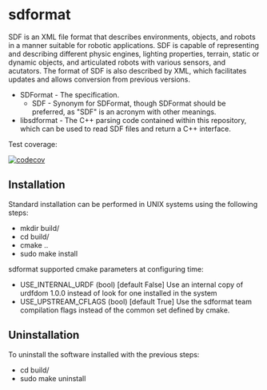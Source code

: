 # sdformat #

SDF is an XML file format that describes environments, objects, and robots
in a manner suitable for robotic applications. SDF is capable of representing
and describing different physic engines, lighting properties, terrain, static
or dynamic objects, and articulated robots with various sensors, and acutators.
The format of SDF is also described by XML, which facilitates updates and
allows conversion from previous versions.

* SDFormat - The specification.
  * SDF - Synonym for SDFormat, though SDFormat should be preferred, as "SDF"
    is an acronym with other meanings.
* libsdformat - The C++ parsing code contained within this repository,
  which can be used to read SDF files and return a C++ interface.

Test coverage:

[![codecov](https://codecov.io/bb/osrf/sdformat/branch/default/graph/badge.svg)](https://codecov.io/bb/osrf/sdformat)


## Installation ##

Standard installation can be performed in UNIX systems using the following
steps:

 - mkdir build/
 - cd build/
 - cmake ..
 - sudo make install

sdformat supported cmake parameters at configuring time:
 - USE_INTERNAL_URDF (bool) [default False]
   Use an internal copy of urdfdom 1.0.0 instead of look for one
   installed in the system
 - USE_UPSTREAM_CFLAGS (bool) [default True]
   Use the sdformat team compilation flags instead of the common set defined
   by cmake.

## Uninstallation ##

To uninstall the software installed with the previous steps:
 - cd build/
 - sudo make uninstall
